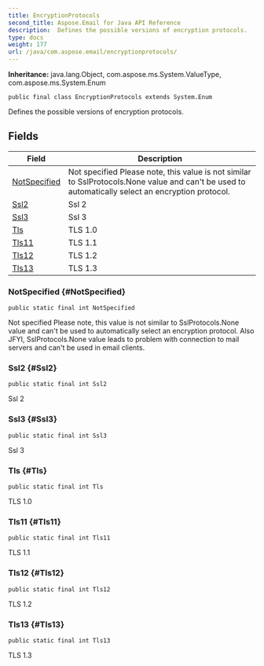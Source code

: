 ```yaml
---
title: EncryptionProtocols
second_title: Aspose.Email for Java API Reference
description:  Defines the possible versions of encryption protocols.
type: docs
weight: 177
url: /java/com.aspose.email/encryptionprotocols/
---
```

**Inheritance:**
java.lang.Object, com.aspose.ms.System.ValueType, com.aspose.ms.System.Enum
```
public final class EncryptionProtocols extends System.Enum
```

Defines the possible versions of encryption protocols.
## Fields

| Field | Description |
| --- | --- |
| [NotSpecified](#NotSpecified) | Not specified Please note, this value is not similar to SslProtocols.None value and can't be used to automatically select an encryption protocol. |
| [Ssl2](#Ssl2) | Ssl 2 |
| [Ssl3](#Ssl3) | Ssl 3 |
| [Tls](#Tls) | TLS 1.0 |
| [Tls11](#Tls11) | TLS 1.1 |
| [Tls12](#Tls12) | TLS 1.2 |
| [Tls13](#Tls13) | TLS 1.3 |
### NotSpecified {#NotSpecified}
```
public static final int NotSpecified
```


Not specified Please note, this value is not similar to SslProtocols.None value and can't be used to automatically select an encryption protocol. Also JFYI, SslProtocols.None value leads to problem with connection to mail servers and can't be used in email clients.

### Ssl2 {#Ssl2}
```
public static final int Ssl2
```


Ssl 2

### Ssl3 {#Ssl3}
```
public static final int Ssl3
```


Ssl 3

### Tls {#Tls}
```
public static final int Tls
```


TLS 1.0

### Tls11 {#Tls11}
```
public static final int Tls11
```


TLS 1.1

### Tls12 {#Tls12}
```
public static final int Tls12
```


TLS 1.2

### Tls13 {#Tls13}
```
public static final int Tls13
```


TLS 1.3

